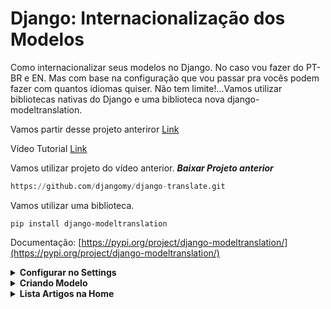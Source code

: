 # Django: Internacionalização dos Modelos

Como internacionalizar seus modelos no Django. No caso vou fazer do PT-BR e EN. 
Mas com base na configuração que vou passar pra vocês podem fazer com quantos idiomas quiser. Não tem limite!...Vamos utilizar bibliotecas nativas do Django e uma biblioteca nova django-modeltranslation.

Vamos partir desse projeto anteriror [Link](https://www.youtube.com/watch?v=B0urbukze04&t=0s)

Vídeo Tutorial [Link](https://www.youtube.com/watch?v=kkyAi6-s6J4)

Vamos utilizar projeto do vídeo anterior. 
***Baixar Projeto anterior***

```python
https://github.com/djangomy/django-translate.git
```
  
Vamos utilizar uma biblioteca.

`pip install django-modeltranslation`

Documentação: [https://pypi.org/project/django-modeltranslation/](https://pypi.org/project/django-modeltranslation/)

<details><summary><b>Configurar no Settings</b></summary>

- **Configurar no Settings**
    
    Acessar o *core/settings.py*
    
    ```python
    INSTALLED_APPS = [
    	 	'modeltranslation', # adicionar em primeiro
        'django.contrib.admin',
        'django.contrib.auth',
        'django.contrib.contenttypes',
        'django.contrib.sessions',
        'django.contrib.messages',
        'django.contrib.staticfiles', 
        'mysite_app',
    ]
    ```
    
    ```python
    # Internationalization
    
    MODELTRANSLATION_DEFAULT_LANGUAGE = 'pt-br'
    
    MODELTRANSLATION_LANGUAGES = ('pt-br', 'en')
    ```

</details>

<details><summary><b>Criando Modelo</b></summary>

- **Criando Modelo**
    
    ***mysite_app/models.py***
    
    Quando colocamos **_('Title')**. Esse _ está definindo que essa Label também será traduzida. 
    
    ```python
    from django.db import models
    from django.utils.translation import gettext_lazy as _
    
    # Create your models here.
    class Article(models.Model):
        title = models.CharField(_('Title'), max_length=50)
        description = models.TextField(_('Description'))
        city = models.CharField(_('City'), max_length=50)
        create_at = models.DateTimeField(auto_now_add=True)
        
        def __str__(self):
            return self.title
    ```
    
    criar arquivo ***mysite_app/translation.py***
    
    Esses *fields* são os campos que receberam a tradução. Coloque somente os campos que serão traduzidos.
    
    ```python
    from mysite_app import models
    from modeltranslation.translator import TranslationOptions, register
    
    @register(models.Article)
    class ArticleTranslationOptions(TranslationOptions):
        fields = ('title', 'description')
    ```
    
    ***mysite_app/admin.py***
    
    Nosso modelo registrado no admin. Essa ***class Media*** é opcional**.**
    
    ```python
    from django.contrib import admin
    from mysite_app import models
    from modeltranslation.admin import TranslationAdmin
    
    @admin.register(models.Article)
    class ArticleAdmin(TranslationAdmin):
    		group_fieldsets = True # no admin esse separa por grupo
        list_display = ("title",)
        class Media: # opcional só pra deixa bonito
            js = (
                'http://ajax.googleapis.com/ajax/libs/jquery/1.9.1/jquery.min.js',
                'http://ajax.googleapis.com/ajax/libs/jqueryui/1.10.2/jquery-ui.min.js',
                'modeltranslation/js/tabbed_translation_fields.js',
            )
            css = {
                'screen': ('modeltranslation/css/tabbed_translation_fields.css',),
            }
    ```
    
    Vamos rodar aplicação e acessar o Django Admin
    
    ```python
    python manage.py makemigrations && python manage.py migrate
    python manage.py runserver
    ```
    
    No Django Admin estará assim. como definimos `group_fieldsets = True` fica uma faixa azul separando os grupos de campos que precisa ser traduzido. O Class Media deixa essas Aba com visual legal.
    
    ![Untitled](https://s3-us-west-2.amazonaws.com/secure.notion-static.com/0f08837c-a79f-4767-a363-f0b82c7d1e80/Untitled.png)
    
    Outra observação.
    
    `django-admin makemessages --all --ignore=env`
    
    Como no modelo colocamos a *label* em inglês então nas mensagens *br* vamos traduzir para português.
    
    ***locale/br/LC_MESSAGES/django.po***
    
    ```python
    #: mysite_app/models.py:6
    msgid "Title"
    msgstr "Titulo"
    
    #: mysite_app/models.py:7
    msgid "Description"
    msgstr "Descrição"
    ```
    
    Nas mensagens em *en* é só manter. 
    
    ***locale/en/LC_MESSAGES/django.po***
    
    ```python
    #: mysite_app/models.py:6
    msgid "Title"
    msgstr "Title"
    
    #: mysite_app/models.py:7
    msgid "Description"
    msgstr "Description"
    ```

</details>

<details><summary><b>Lista Artigos na Home</b></summary>

- **Lista Artigos na Home**
    
    No template vamos listar os artigos. Para isso precisamos adicionar na view o context e renderizar na home os objetos.
    
    *mysite_app/views.py*
    
    ```python
    from django.shortcuts import render
    from mysite_app import models
    # Create your views here.
    def mysite(request):
        posts = models.Article.objects.all()
        return render(request, 'home.html', {'posts': posts})
    ```
    
    *mysite_app/home.html*
    
    ```python
    {% load i18n %}
    <!doctype html>
    <html lang="en">
    
    <head>
    	<meta charset="utf-8">
    	<meta name="viewport" content="width=device-width, initial-scale=1">
    	<title>Translation</title>
    	<link href="https://cdn.jsdelivr.net/npm/bootstrap@5.2.3/dist/css/bootstrap.min.css" rel="stylesheet"
    	integrity="sha384-rbsA2VBKQhggwzxH7pPCaAqO46MgnOM80zW1RWuH61DGLwZJEdK2Kadq2F9CUG65" crossorigin="anonymous">
    </head>
    
    <body> 
    
    	<div class="container">
    		
    		<a href="{% url 'set-language' 'pt-br' %}">BR</a>
    
    		<a href="{% url 'set-language' 'en' %}">EN</a>
    
    		<h1>{% trans 'Testando Biblioteca para Tradução de Site' %}</h1>
    
    		<p>{% trans 'Para tornar um projeto Django traduzível, você deve adicionar um número mínimo de ganchos ao seu código e modelos' %}</p>
    
    		<div class="row gap-2">
    
    			{% for post in posts %} # Adiciona for para lista os Artigos
    			<div class="card p-3">
    				<h2>{% trans post.title %}</h2>
    				<p>{% trans post.description|truncatechars:200 %}</p>
    			</div>
    			{% endfor %}
    			
    		</div>
    	 
    	</div>
     
    	<script src="https://cdn.jsdelivr.net/npm/bootstrap@5.2.3/dist/js/bootstrap.bundle.min.js"
    		integrity="sha384-kenU1KFdBIe4zVF0s0G1M5b4hcpxyD9F7jL+jjXkk+Q2h455rYXK/7HAuoJl+0I4"
    		crossorigin="anonymous"></script>
    
    </body>
    
    </html>
    ```
    
    Padrão (pt_br)
    
    ![Untitled](https://s3-us-west-2.amazonaws.com/secure.notion-static.com/40d6779b-9a26-45df-bb80-fefb55e571d4/Untitled.png)
    
    (en)
    
    ![Untitled](https://s3-us-west-2.amazonaws.com/secure.notion-static.com/c71db63b-8bd5-452b-acff-9314b325e963/Untitled.png)

</details>

